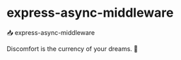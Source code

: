# express-async-middleware

📥 express-async-middleware

<!-- INSPIRATIONAL_QUOTE_START -->
Discomfort is the currency of your dreams.
🐶
<!-- INSPIRATIONAL_QUOTE_END -->
